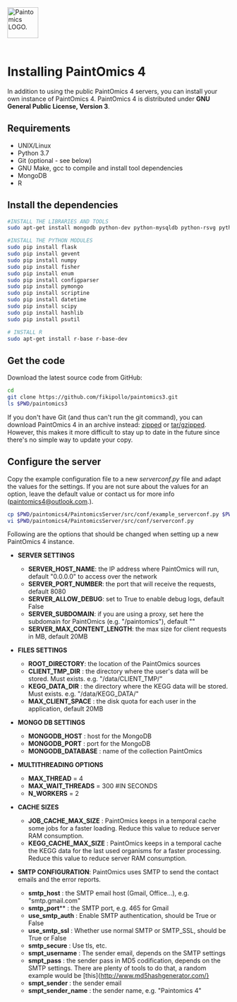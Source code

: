 

<div class="imageContainer" style="" >
    <img src="paintomics_150x690.png" title="Paintomics LOGO." style=" height: 70px !important; margin-bottom: 20px; ">
</div>

# Installing PaintOmics 4

In addition to using the public PaintOmics 4 servers, you can install your own instance of PaintOmics 4.
PaintOmics 4 is distributed under **GNU General Public License, Version 3**.

## Requirements
* UNIX/Linux
* Python 3.7
* Git (optional - see below)
* GNU Make, gcc to compile and install tool dependencies
* MongoDB
* R

## Install the dependencies

```bash
#INSTALL THE LIBRARIES AND TOOLS
sudo apt-get install mongodb python-dev python-mysqldb python-rsvg python-cairo python-cairosvg python-imaging python-pip libatlas-base-dev gfortran libapache2-mod-wsgi

#INSTALL THE PYTHON MODULES
sudo pip install flask
sudo pip install gevent
sudo pip install numpy
sudo pip install fisher
sudo pip install enum
sudo pip install configparser
sudo pip install pymongo
sudo pip install scriptine
sudo pip install datetime
sudo pip install scipy
sudo pip install hashlib
sudo pip install psutil

# INSTALL R
sudo apt-get install r-base r-base-dev


```

## Get the code
Download the latest source code from GitHub:
```bash
cd
git clone https://github.com/fikipollo/paintomics3.git
ls $PWD/paintomics3
```

If you don't have Git (and thus can't run the git command), you can download PaintOmics 4 in an archive instead: [zipped](https://github.com/fikipollo/paintomics3/archive/master.zip) or [tar/gzipped](https://github.com/fikipollo/paintomics3/archive/master.tar.gz). However, this makes it more difficult to stay up to date in the future since there's no simple way to update your copy.

## Configure the server
Copy the example configuration file to a new *serverconf.py* file and adapt the values for the settings.
If you are not sure about the values for an option, leave the default value or contact us for more info ([paintomics4@outlook.com](mailto:paintomics4@outlook.com).).

```bash
cp $PWD/paintomics4/PaintomicsServer/src/conf/example_serverconf.py $PWD/paintomics4/PaintomicsServer/src/conf/serverconf.py
vi $PWD/paintomics4/PaintomicsServer/src/conf/serverconf.py
```
Following are the options that should be changed when setting up a new PaintOmics 4 instance.

* **SERVER SETTINGS**
  * **SERVER_HOST_NAME**: the IP address where PaintOmics will run, default "0.0.0.0" to access over the network
  * **SERVER_PORT_NUMBER**: the port that will receive the requests, default 8080
  * **SERVER_ALLOW_DEBUG**: set to True to enable debug logs, default False
  * **SERVER_SUBDOMAIN**: if you are using a proxy, set here the subdomain for PaintOmics (e.g. "/paintomics"), default ""
  * **SERVER_MAX_CONTENT_LENGTH**: the max size for client requests in MB, default 20MB

* **FILES SETTINGS**
  * **ROOT_DIRECTORY**: the location of the PaintOmics sources
  * **CLIENT_TMP_DIR** : the directory where the user's data will be stored. Must exists. e.g. "/data/CLIENT_TMP/"
  * **KEGG_DATA_DIR** : the directory where the KEGG data will be stored. Must exists. e.g. "/data/KEGG_DATA/"
  * **MAX_CLIENT_SPACE** : the disk quota for each user in the application, default 20MB

* **MONGO DB SETTINGS**
  * **MONGODB_HOST** : host for the MongoDB
  * **MONGODB_PORT** : port for the MongoDB
  * **MONGODB_DATABASE** : name of the collection PaintOmics

* **MULTITHREADING OPTIONS**
  * **MAX_THREAD**      = 4
  * **MAX_WAIT_THREADS** = 300 #IN SECONDS
  * **N_WORKERS**        = 2

* **CACHE SIZES**
  * **JOB_CACHE_MAX_SIZE** : PaintOmics keeps in a temporal cache some jobs for a faster loading. Reduce this value to reduce server RAM consumption.
  * **KEGG_CACHE_MAX_SIZE** : PaintOmics keeps in a temporal cache the KEGG data for the last used organisms for a faster processing. Reduce this value to reduce server RAM consumption.

* **SMTP CONFIGURATION**: PaintOmics uses SMTP to send the contact emails and the error reports.
  * **smtp_host** : the SMTP email host (Gmail, Office...), e.g. "smtp.gmail.com"
  * **smtp_port**** : the SMTP port, e.g. 465 for Gmail
  * **use_smtp_auth** : Enable SMTP authentication, should be True or False
  * **use_smtp_ssl** : Whether use normal SMTP or SMTP_SSL, should be True or False
  * **smtp_secure** : Use tls, etc.
  * **smpt_username** : The sender email, depends on the SMTP settings
  * **smpt_pass** : the sender pass in MD5 codification, depends on the SMTP settings. There are plenty of tools to do that, a random example would be [this]{http://www.md5hashgenerator.com/}
  * **smpt_sender** : the sender email
  * **smpt_sender_name** : the sender name, e.g. "Paintomics 4"
